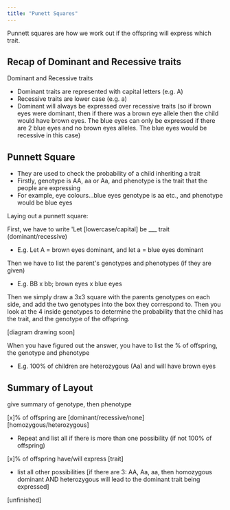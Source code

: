```yaml
---
title: "Punett Squares"
---
```


Punnett squares are how we work out if the offspring will express which trait.

## Recap of Dominant and Recessive traits
Dominant and Recessive traits
- Dominant traits are represented with capital letters (e.g. A)
- Recessive traits are lower case (e.g. a)
- Dominant will always be expressed over recessive traits (so if brown eyes were dominant, then if there was a brown eye allele then the child would have brown eyes. The blue eyes can only be expressed if there are 2 blue eyes and no brown eyes alleles. The blue eyes would be recessive in this case)

## Punnett Square
- They are used to check the probability of a child inheriting a trait
- Firstly, genotype is AA, aa or Aa, and phenotype is the trait that the people are expressing
- For example, eye colours...blue eyes genotype is aa etc., and phenotype would be blue eyes

Laying out a punnett square:

First, we have to write 'Let [lowercase/capital] be ___ trait (dominant/recessive)
- E.g. Let A = brown eyes dominant, and let a = blue eyes dominant

Then we have to list the parent's genotypes and phenotypes (if they are given)
- E.g. BB x bb; brown eyes x blue eyes

Then we simply draw a 3x3 square with the parents genotypes on each side, and add the two genotypes into the box they correspond to. Then you look at the 4 inside genotypes to determine the probability that the child has the trait, and the genotype of the offspring.

[diagram drawing soon]

When you have figured out the answer, you have to list the % of offspring, the genotype and phenotype
- E.g. 100% of children are heterozygous (Aa) and will have brown eyes

## Summary of Layout
give summary of genotype, then phenotype

[x]% of offspring are [dominant/recessive/none] [homozygous/heterozygous]
- Repeat and list all if there is more than one possibility (if not 100% of offspring)

[x]% of offspring have/will express [trait]
- list all other possibilities [if there are 3: AA, Aa, aa, then homozygous dominant AND heterozygous will lead to the dominant trait being expressed]

[unfinished]
